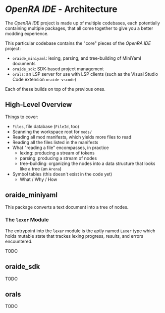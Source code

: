 # _OpenRA IDE_ - Architecture

The _OpenRA IDE_ project is made up of multiple codebases, each potentially containing multiple packages, that all come together to give you a better modding experience.

This particular codebase contains the "core" pieces of the _OpenRA IDE_ project:

- `oraide_miniyaml`: lexing, parsing, and tree-building of MiniYaml documents
- `oraide_sdk`: SDK-based project management
- `orals`: an LSP server for use with LSP clients (such as the Visual Studio Code extension `oraide-vscode`)

Each of these builds on top of the previous ones.

## High-Level Overview

Things to cover:
- `Files`, file database (`FileId`, too)
- Scanning the workspace root for `mods/`
- Reading all mod manifests, which yields more files to read
- Reading all the files listed in the manifests
- What "reading a file" encompasses, in practice
    - lexing: producing a stream of tokens
    - parsing: producing a stream of nodes
    - tree-building: organizing the nodes into a data structure that looks like a tree (an `Arena`)
- Symbol tables (this doesn't exist in the code yet)
    - What / Why / How

## oraide_miniyaml

This package converts a text document into a tree of nodes.

### The `lexer` Module

The entrypoint into the `lexer` module is the aptly named `Lexer` type which holds mutable state that trackes lexing progress, results, and errors encountered.

TODO

## oraide_sdk

TODO

## orals

TODO
